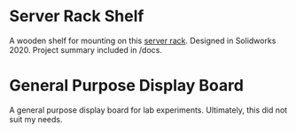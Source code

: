 
# Server Rack Shelf
A wooden shelf for mounting on this [server rack](https://www.startech.com/en-us/server-management/2postrack16). Designed in Solidworks 2020. Project summary included in /docs.

# General Purpose Display Board
A general purpose display board for lab experiments. Ultimately, this did not suit my needs.
